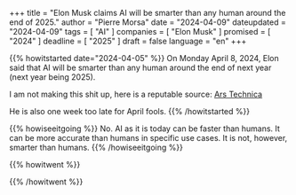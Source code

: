 +++
title     		= "Elon Musk claims AI will be smarter than any human around the end of 2025."
author  		= "Pierre Morsa"
date 		    = "2024-04-09"
dateupdated		= "2024-04-09"
tags			= [ "AI" ]
companies		= [ "Elon Musk" ]
promised		= [ "2024" ]
deadline		= [ "2025" ]
draft      		= false
language		= "en"
+++

{{% howitstarted date="2024-04-05" %}}
On Monday April 8, 2024, Elon said that AI will be smarter than any human around the end of next year (next year being 2025).

I am not making this shit up, here is a reputable source: [Ars Technica](https://arstechnica.com/information-technology/2024/04/elon-musk-ai-will-be-smarter-than-any-human-around-the-end-of-next-year/)

He is also one week too late for April fools.
{{% /howitstarted %}}

<!--more-->

{{% howiseeitgoing %}}
No. AI as it is today can be faster than humans. It can be more accurate than humans in specific use cases. It is not, however, smarter than humans.
{{% /howiseeitgoing %}}

{{% howitwent %}}

{{% /howitwent %}}
